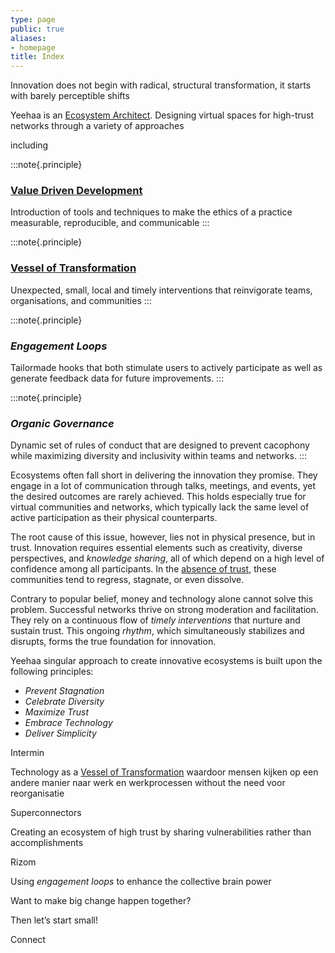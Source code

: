 ```yaml
---
type: page
public: true
aliases:
- homepage
title: Index
---
```


Innovation does not begin with radical, structural transformation, it starts with barely perceptible shifts


Yeehaa is an [Ecosystem Architect](../Ideas/Ecosystem%20Architecture.md). Designing virtual spaces for high-trust networks through a variety of approaches 

including

:::note{.principle}

### [Value Driven Development](../Posts/Value%20Driven%20Development.md)

Introduction of tools and techniques to make the ethics of a practice measurable, reproducible, and communicable
:::

:::note{.principle}

### [Vessel of Transformation](../Ideas/Vessel%20of%20Transformation.md)

Unexpected, small, local and timely interventions that reinvigorate teams, organisations, and communities
:::

:::note{.principle}

### *Engagement Loops*

Tailormade hooks that both stimulate users to actively participate as well as generate feedback data for future improvements.
:::

:::note{.principle}

### *Organic Governance*

Dynamic set of rules of conduct that are designed to prevent cacophony while maximizing diversity and inclusivity within teams and networks.
:::


Ecosystems often fall short in delivering the innovation they promise. They engage in a lot of communication through talks, meetings, and events, yet the desired outcomes are rarely achieved. This holds especially true for virtual communities and networks, which typically lack the same level of active participation as their physical counterparts.

The root cause of this issue, however, lies not in physical presence, but in trust. Innovation requires essential elements such as creativity, diverse perspectives, and *knowledge sharing*, all of which depend on a high level of confidence among all participants. In the [absence of trust](../Posts/Fundamentals%20of%20Trust.md), these communities tend to regress, stagnate, or even dissolve.

Contrary to popular belief, money and technology alone cannot solve this problem. Successful networks thrive on strong moderation and facilitation. They rely on a continuous flow of *timely interventions* that nurture and sustain trust. This ongoing *rhythm*, which simultaneously stabilizes and disrupts, forms the true foundation for innovation.


Yeehaa singular approach to create innovative ecosystems is built upon the following principles:

* *Prevent Stagnation*
* *Celebrate Diversity*
* *Maximize Trust*
* *Embrace Technology*
* *Deliver Simplicity*


Intermin

Technology as a [Vessel of Transformation](../Ideas/Vessel%20of%20Transformation.md) waardoor mensen kijken op een andere manier naar werk en werkprocessen without the need voor reorganisatie

Superconnectors

Creating an ecosystem of high trust by sharing vulnerabilities rather than accomplishments

Rizom

Using *engagement loops* to enhance the collective brain power


Want to make big change happen together?

Then let’s start small!

Connect
